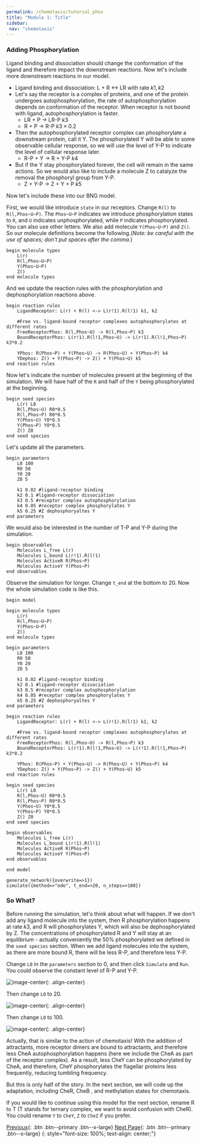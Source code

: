 ```yaml
---
permalink: /chemotaxis/tutorial_phos
title: "Module 1: Title"
sidebar: 
 nav: "chemotaxis"
---
```


### Adding Phosphorylation

Ligand binding and dissociation should change the conformation of the ligand and therefore impact the downstream reactions. Now let's include more downstream reactions in our model.

- Ligand binding and dissociation: L + R <-> LR with rate $k1, k2$
- Let's say the receptor is a complex of proteins, and one of the protein undergoes autophosphorylation, the rate of autophosphorylation depends on conformation of the receptor. When receptor is not bound with ligand, autophosphorylation is faster.
	- LR + P -> LR-P $k3$
	- R + P -> R-P   $k3 \times 0.2$
- Then the autophosphorylated receptor complex can phosphorylate a downstream protein, call it Y. The phosphorylated Y will be able to some observable cellular response, so we will use the level of Y-P to indicate the level of cellular response later.
	- R-P + Y -> R + Y-P  $k4$
- But if the Y stay phosphorylated forever, the cell will remain in the same actions. So we would also like to include a molecule Z to catalyze the removal the phosphoryl group from Y-P.
	- Z + Y-P -> Z + Y + P $k5$

Now let's include these into our BNG model.

First, we would like introduce `state` in our receptors. Change `R(l)` to `R(l,Phos~U~P)`. The `Phos~U~P` indicates we introduce phosphorylation states to `R`, and `U` indicates unphosphorylated, while `P` indicates phosphorylated. You can also use other letters. We also add molecule `Y(Phos~U~P)` and `Z()`. So our molecule definitions become the following.(*Note: be careful with the use of spaces; don't put spaces after the comma.*)

	begin molecule types
		L(r)
		R(l,Phos~U~P)
		Y(Phos~U~P)
		Z()
	end molecule types

And we update the reaction rules with the phosphorylation and dephosphorylation reactions above.

	begin reaction rules
		LigandReceptor: L(r) + R(l) <-> L(r!1).R(l!1) k1, k2
	
		#Free vs. ligand-bound receptor complexes autophosphorylates at different rates
		FreeReceptorPhos: R(l,Phos~U) -> R(l,Phos~P) k3
		BoundReceptorPhos: L(r!1).R(l!1,Phos~U) -> L(r!1).R(l!1,Phos~P) k3*0.2
	
		YPhos: R(Phos~P) + Y(Phos~U) -> R(Phos~U) + Y(Phos~P) k4
		YDephos: Z() + Y(Phos~P) -> Z() + Y(Phos~U) k5
	end reaction rules

Now let's indicate the number of molecules present at the beginning of the simulation. We will have half of the `R` and half of the `Y` being phosphorylated at the beginning.

	begin seed species
		L(r) L0
		R(l,Phos~U) R0*0.5
		R(l,Phos~P) R0*0.5
		Y(Phos~U) Y0*0.5
		Y(Phos~P) Y0*0.5
		Z() Z0
	end seed species

Let's update all the parameters.

	begin parameters
		L0 100
		R0 50
		Y0 20
		Z0 5
	
		k1 0.02 #ligand-receptor binding
		k2 0.1 #ligand-receptor dissociation
		k3 0.5 #receptor complex autophosphorylation
		k4 0.05 #receptor complex phosphorylates Y
		k5 0.25 #Z dephosphoryaltes Y
	end parameters

We would also be interested in the number of T-P and Y-P during the simulation.

	begin observables
		Molecules L_free L(r)
		Molecules L_bound L(r!1).R(l!1)
		Molecules ActiveR R(Phos~P)
		Molecules ActiveY Y(Phos~P)
	end observables

Observe the simulation for longer. Change `t_end` at the bottom to 20. Now the whole simulation code is like this.

	begin model

	begin molecule types
		L(r)
		R(l,Phos~U~P)
		Y(Phos~U~P)
		Z()
	end molecule types

	begin parameters
		L0 100
		R0 50
		Y0 20
		Z0 5
		
		k1 0.02 #ligand-receptor binding
		k2 0.1 #ligand-receptor dissociation
		k3 0.5 #receptor complex autophosphorylation
		k4 0.05 #receptor complex phosphorylates Y
		k5 0.25 #Z dephosphoryaltes Y
	end parameters

	begin reaction rules
		LigandReceptor: L(r) + R(l) <-> L(r!1).R(l!1) k1, k2
		
		#Free vs. ligand-bound receptor complexes autophosphorylates at different rates
		FreeReceptorPhos: R(l,Phos~U) -> R(l,Phos~P) k3
		BoundReceptorPhos: L(r!1).R(l!1,Phos~U) -> L(r!1).R(l!1,Phos~P) k3*0.2
		
		YPhos: R(Phos~P) + Y(Phos~U) -> R(Phos~U) + Y(Phos~P) k4
		YDephos: Z() + Y(Phos~P) -> Z() + Y(Phos~U) k5
	end reaction rules

	begin seed species
		L(r) L0
		R(l,Phos~U) R0*0.5
		R(l,Phos~P) R0*0.5
		Y(Phos~U) Y0*0.5
		Y(Phos~P) Y0*0.5
		Z() Z0
	end seed species

	begin observables
		Molecules L_free L(r)
		Molecules L_bound L(r!1).R(l!1)
		Molecules ActiveR R(Phos~P)
		Molecules ActiveY Y(Phos~P)
	end observables

	end model

	generate_network({overwrite=>1})
	simulate({method=>"ode", t_end=>20, n_steps=>100})

### So What?

Before running the simulation, let's think about what will happen. If we don't add any ligand molecule into the system, then R phosphorylation happens at rate $k3$, and R will phosphorylates Y, which will also be dephosphorylated by Z. The concentrations of phosphorylated R and Y will stay at an equilibrium - actually conveniently the 50\% phosphorylated we defined in the `seed species` section. When we add ligand molecules into the system, as there are more bound R, there will be less R-P, and therefore less Y-P.

Change `L0` in the `parameters` section to 0, and then click `Simulate` and `Run`. You could observe the constant level of R-P and Y-P.

![image-center](../assets/images/chemotaxis_tutorial5.png){: .align-center} 

Then change `L0` to 20.

![image-center](../assets/images/chemotaxis_tutorial6.png){: .align-center} 

Then change `L0` to 100.

![image-center](../assets/images/chemotaxis_tutorial7.png){: .align-center} 

Actually, that is similar to the action of chemotaxis! With the addition of attractants, more receptor dimers are bound to attractants, and therefore less CheA autophosphorylation happens (here we include the CheA as part of the receptor complex). As a result, less CheY can be phosphorylated by CheA, and therefore, CheY phosphorylates the flagellar proteins less frequently, reducing tumbling frequency. 

But this is only half of the story. In the next section, we will code up the adaptation, including CheR, CheB , and methylation states for chemotaxis.

If you would like to continue using this model for the next section, rename R to T (T stands for ternary complex, we want to avoid confusion with CheR). You could rename `Y` to `CheY`, `Z` to `CheZ` if you prefer.


[Previous](tutorial_lr){: .btn .btn--primary .btn--x-large} [Next Page](tutorial_adaptation){: .btn .btn--primary .btn--x-large}
{: style="font-size: 100%; text-align: center;"}
